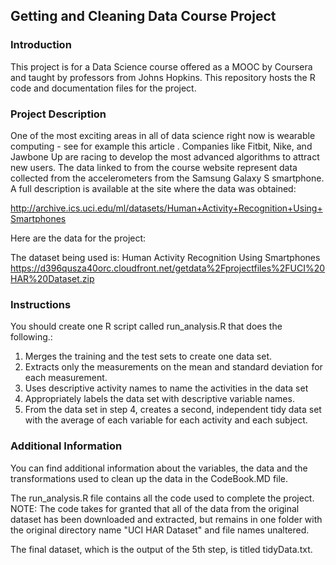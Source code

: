 ## Getting and Cleaning Data Course Project

### Introduction
This project is for a Data Science course offered as a MOOC by Coursera and taught by professors from Johns Hopkins.
This repository hosts the R code and documentation files for the project.  

### Project Description
One of the most exciting areas in all of data science right now is wearable computing - see for example this article . Companies like Fitbit, Nike, and Jawbone Up are racing to develop the most advanced algorithms to attract new users. The data linked to from the course website represent data collected from the accelerometers from the Samsung Galaxy S smartphone. A full description is available at the site where the data was obtained: 

http://archive.ics.uci.edu/ml/datasets/Human+Activity+Recognition+Using+Smartphones 

Here are the data for the project: 

The dataset being used is: Human Activity Recognition Using Smartphones
https://d396qusza40orc.cloudfront.net/getdata%2Fprojectfiles%2FUCI%20HAR%20Dataset.zip 

### Instructions
You should create one R script called run_analysis.R that does the following.:

1.  Merges the training and the test sets to create one data set.
2.  Extracts only the measurements on the mean and standard deviation for each measurement. 
3.  Uses descriptive activity names to name the activities in the data set
4.  Appropriately labels the data set with descriptive variable names. 
5.  From the data set in step 4, creates a second, independent tidy data set with the average of each variable for each          activity and each subject.
  
### Additional Information
You can find additional information about the variables, the data and the transformations used to clean up the data in the CodeBook.MD file.

The run_analysis.R file contains all the code used to complete the project.  NOTE:  The code takes for granted that all of the data from the original dataset has been downloaded and extracted, but remains in one folder with the original directory name "UCI HAR Dataset" and file names unaltered.

The final dataset, which is the output of the 5th step, is titled tidyData.txt.
